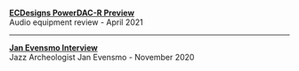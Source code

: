 
**[ECDesigns PowerDAC-R Preview](PDR-Preview)**    
Audio equipment review - April 2021

---

**[Jan Evensmo Interview](JanEvensmo)**    
Jazz Archeologist Jan Evensmo - November 2020



